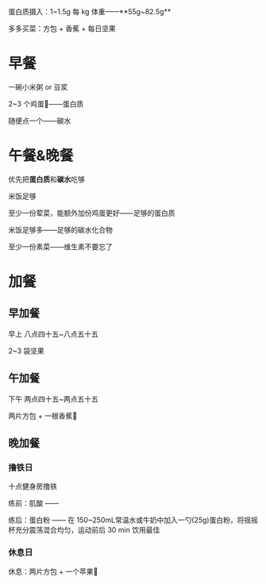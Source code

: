 蛋白质摄入：1~1.5g 每 kg 体重——**55g~82.5g**

多多买菜：方包 + 香蕉 + 每日坚果

# 早餐
一碗小米粥  or 豆浆

2~3 个鸡蛋🥚——蛋白质

随便点一个——碳水

# 午餐&晚餐
优先把**蛋白质**和**碳水**吃够

米饭足够

至少一份荤菜，能额外加份鸡蛋更好——足够的蛋白质

米饭足够多——足够的碳水化合物

至少一份素菜——维生素不要忘了

# 加餐
## 早加餐
早上 八点四十五~八点五十五

2~3 袋坚果

## 午加餐
下午 两点四十五~两点五十五

两片方包 + 一根香蕉🍌

## 晚加餐
### 撸铁日
十点健身房撸铁

练前：肌酸 —— 

练后：蛋白粉 —— 在 150~250mL常温水或牛奶中加入一勺(25g)蛋白粉，将摇摇杯充分震荡混合均匀，运动前后 30 min 饮用最佳

### 休息日
休息：两片方包 + 一个苹果🍎